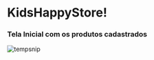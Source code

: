 # KidsHappyStore!

<h3>Tela Inicial com os produtos cadastrados</h3>


![tempsnip](https://user-images.githubusercontent.com/69328711/140206898-7c3dbc43-10a0-40cd-826f-e60202b3b085.png)
